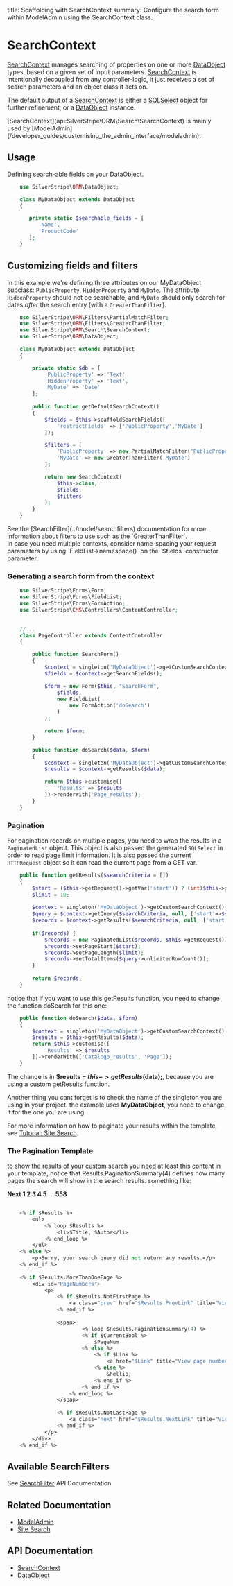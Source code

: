 title: Scaffolding with SearchContext
summary: Configure the search form within ModelAdmin using the SearchContext class.

# SearchContext

[SearchContext](api:SilverStripe\ORM\Search\SearchContext) manages searching of properties on one or more [DataObject](api:SilverStripe\ORM\DataObject) types, based on a given set of
input parameters. [SearchContext](api:SilverStripe\ORM\Search\SearchContext) is intentionally decoupled from any controller-logic, it just receives a set of
search parameters and an object class it acts on.

The default output of a [SearchContext](api:SilverStripe\ORM\Search\SearchContext) is either a [SQLSelect](api:SilverStripe\ORM\Queries\SQLSelect) object for further refinement, or a
[DataObject](api:SilverStripe\ORM\DataObject) instance.

<div class="notice" markdown="1">
[SearchContext](api:SilverStripe\ORM\Search\SearchContext) is mainly used by [ModelAdmin](/developer_guides/customising_the_admin_interface/modeladmin).
</div>

## Usage

Defining search-able fields on your DataObject.


```php
    use SilverStripe\ORM\DataObject;

    class MyDataObject extends DataObject 
    {

       private static $searchable_fields = [
          'Name',
          'ProductCode'
       ];
    }

```

## Customizing fields and filters

In this example we're defining three attributes on our MyDataObject subclass: `PublicProperty`, `HiddenProperty`
and `MyDate`. The attribute `HiddenProperty` should not be searchable, and `MyDate` should only search for dates
*after* the search entry (with a `GreaterThanFilter`).


```php
    use SilverStripe\ORM\Filters\PartialMatchFilter;
    use SilverStripe\ORM\Filters\GreaterThanFilter;
    use SilverStripe\ORM\Search\SearchContext;
    use SilverStripe\ORM\DataObject;

    class MyDataObject extends DataObject 
    {

        private static $db = [
            'PublicProperty' => 'Text'
            'HiddenProperty' => 'Text',
            'MyDate' => 'Date'
        ];
        
        public function getDefaultSearchContext() 
        {
            $fields = $this->scaffoldSearchFields([
                'restrictFields' => ['PublicProperty','MyDate']
            ]);

            $filters = [
                'PublicProperty' => new PartialMatchFilter('PublicProperty'),
                'MyDate' => new GreaterThanFilter('MyDate')
            ];

            return new SearchContext(
                $this->class, 
                $fields, 
                $filters
            );
        }
    }

```

<div class="notice" markdown="1">
See the [SearchFilter](../model/searchfilters) documentation for more information about filters to use such as the
`GreaterThanFilter`.
</div>

<div class="notice" markdown="1">
In case you need multiple contexts, consider name-spacing your request parameters by using `FieldList->namespace()` on
the `$fields` constructor parameter.
</div>

### Generating a search form from the context


```php
    use SilverStripe\Forms\Form;
    use SilverStripe\Forms\FieldList;
    use SilverStripe\Forms\FormAction;
    use SilverStripe\CMS\Controllers\ContentController;

    
    // ..
    class PageController extends ContentController 
    {

        public function SearchForm() 
        {
            $context = singleton('MyDataObject')->getCustomSearchContext();
            $fields = $context->getSearchFields();

            $form = new Form($this, "SearchForm",
                $fields,
                new FieldList(
                    new FormAction('doSearch')
                )
            );

            return $form;
        }

        public function doSearch($data, $form) 
        {
            $context = singleton('MyDataObject')->getCustomSearchContext();
            $results = $context->getResults($data);

            return $this->customise([
                'Results' => $results
            ])->renderWith('Page_results');
        }
    }

```

### Pagination

For pagination records on multiple pages, you need to wrap the results in a
`PaginatedList` object. This object is also passed the generated `SQLSelect`
in order to read page limit information. It is also passed the current
`HTTPRequest` object so it can read the current page from a GET var.


```php
    public function getResults($searchCriteria = []) 
    {
        $start = ($this->getRequest()->getVar('start')) ? (int)$this->getRequest()->getVar('start') : 0;
        $limit = 10;
            
        $context = singleton('MyDataObject')->getCustomSearchContext();
        $query = $context->getQuery($searchCriteria, null, ['start'=>$start,'limit'=>$limit]);
        $records = $context->getResults($searchCriteria, null, ['start'=>$start,'limit'=>$limit]);
        
        if($records) {
            $records = new PaginatedList($records, $this->getRequest());
            $records->setPageStart($start);
            $records->setPageLength($limit);
            $records->setTotalItems($query->unlimitedRowCount());
        }
        
        return $records;
    }

```

notice that if you want to use this getResults function, you need to change the function doSearch for this one:


```php
    public function doSearch($data, $form) 
    {
        $context = singleton('MyDataObject')->getCustomSearchContext();
        $results = $this->getResults($data);
        return $this->customise([
            'Results' => $results
        ])->renderWith(['Catalogo_results', 'Page']);
    }

```

The change is in **$results = $this->getResults($data);**, because you are using a custom getResults function.

Another thing you cant forget is to check the name of the singleton you are using in your project. the example uses
**MyDataObject**, you need to change it for the one you are using

For more information on how to paginate your results within the template, see [Tutorial: Site Search](/tutorials/4-site-search).


### The Pagination Template

to show the results of your custom search you need at least this content in your template, notice that
Results.PaginationSummary(4) defines how many pages the search will show in the search results. something like:

**Next   1 2  *3*  4  5 &hellip; 558**  
```ss

    <% if $Results %>
        <ul>
            <% loop $Results %>
                <li>$Title, $Autor</li>
            <% end_loop %>
        </ul>
    <% else %>
        <p>Sorry, your search query did not return any results.</p>
    <% end_if %>
    
    <% if $Results.MoreThanOnePage %>
        <div id="PageNumbers">
            <p>
                <% if $Results.NotFirstPage %>
                    <a class="prev" href="$Results.PrevLink" title="View the previous page">Prev</a>
                <% end_if %>
            
                <span>
                        <% loop $Results.PaginationSummary(4) %>
                        <% if $CurrentBool %>
                            $PageNum
                        <% else %>
                            <% if $Link %>
                                <a href="$Link" title="View page number $PageNum">$PageNum</a>
                            <% else %>
                                &hellip;
                            <% end_if %>
                        <% end_if %>
                    <% end_loop %>
                </span>
            
                <% if $Results.NotLastPage %>
                    <a class="next" href="$Results.NextLink" title="View the next page">Next</a>
                <% end_if %>
            </p>
        </div>
    <% end_if %>
```

## Available SearchFilters

See [SearchFilter](api:SilverStripe\ORM\Filters\SearchFilter) API Documentation


## Related Documentation

* [ModelAdmin](/developer_guides/customising_the_admin_interface/modeladmin)
* [Site Search](/tutorials/site_search)

## API Documentation

* [SearchContext](api:SilverStripe\ORM\Search\SearchContext)
* [DataObject](api:SilverStripe\ORM\DataObject)


